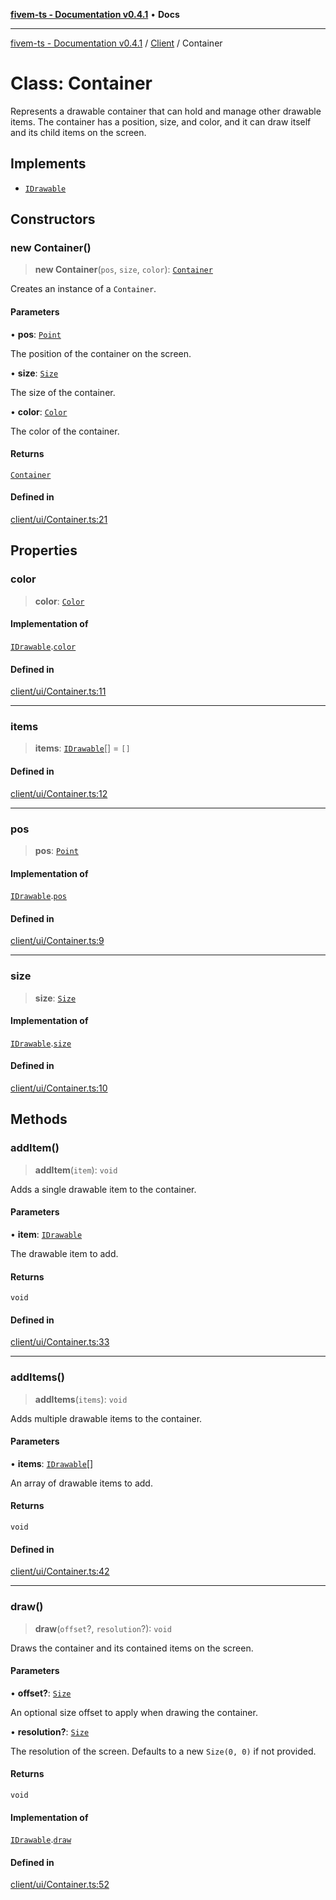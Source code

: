 [**fivem-ts - Documentation v0.4.1**](../../../README.md) • **Docs**

***

[fivem-ts - Documentation v0.4.1](../../../README.md) / [Client](../README.md) / Container

# Class: Container

Represents a drawable container that can hold and manage other drawable items.
The container has a position, size, and color, and it can draw itself and its child items on the screen.

## Implements

- [`IDrawable`](../interfaces/IDrawable.md)

## Constructors

### new Container()

> **new Container**(`pos`, `size`, `color`): [`Container`](Container.md)

Creates an instance of a `Container`.

#### Parameters

• **pos**: [`Point`](Point.md)

The position of the container on the screen.

• **size**: [`Size`](Size.md)

The size of the container.

• **color**: [`Color`](Color.md)

The color of the container.

#### Returns

[`Container`](Container.md)

#### Defined in

[client/ui/Container.ts:21](https://github.com/Purpose-Dev/fivem-ts/blob/main/src/client/ui/Container.ts#L21)

## Properties

### color

> **color**: [`Color`](Color.md)

#### Implementation of

[`IDrawable`](../interfaces/IDrawable.md).[`color`](../interfaces/IDrawable.md#color)

#### Defined in

[client/ui/Container.ts:11](https://github.com/Purpose-Dev/fivem-ts/blob/main/src/client/ui/Container.ts#L11)

***

### items

> **items**: [`IDrawable`](../interfaces/IDrawable.md)[] = `[]`

#### Defined in

[client/ui/Container.ts:12](https://github.com/Purpose-Dev/fivem-ts/blob/main/src/client/ui/Container.ts#L12)

***

### pos

> **pos**: [`Point`](Point.md)

#### Implementation of

[`IDrawable`](../interfaces/IDrawable.md).[`pos`](../interfaces/IDrawable.md#pos)

#### Defined in

[client/ui/Container.ts:9](https://github.com/Purpose-Dev/fivem-ts/blob/main/src/client/ui/Container.ts#L9)

***

### size

> **size**: [`Size`](Size.md)

#### Implementation of

[`IDrawable`](../interfaces/IDrawable.md).[`size`](../interfaces/IDrawable.md#size)

#### Defined in

[client/ui/Container.ts:10](https://github.com/Purpose-Dev/fivem-ts/blob/main/src/client/ui/Container.ts#L10)

## Methods

### addItem()

> **addItem**(`item`): `void`

Adds a single drawable item to the container.

#### Parameters

• **item**: [`IDrawable`](../interfaces/IDrawable.md)

The drawable item to add.

#### Returns

`void`

#### Defined in

[client/ui/Container.ts:33](https://github.com/Purpose-Dev/fivem-ts/blob/main/src/client/ui/Container.ts#L33)

***

### addItems()

> **addItems**(`items`): `void`

Adds multiple drawable items to the container.

#### Parameters

• **items**: [`IDrawable`](../interfaces/IDrawable.md)[]

An array of drawable items to add.

#### Returns

`void`

#### Defined in

[client/ui/Container.ts:42](https://github.com/Purpose-Dev/fivem-ts/blob/main/src/client/ui/Container.ts#L42)

***

### draw()

> **draw**(`offset`?, `resolution`?): `void`

Draws the container and its contained items on the screen.

#### Parameters

• **offset?**: [`Size`](Size.md)

An optional size offset to apply when drawing the container.

• **resolution?**: [`Size`](Size.md)

The resolution of the screen. Defaults to a new `Size(0, 0)` if not provided.

#### Returns

`void`

#### Implementation of

[`IDrawable`](../interfaces/IDrawable.md).[`draw`](../interfaces/IDrawable.md#draw)

#### Defined in

[client/ui/Container.ts:52](https://github.com/Purpose-Dev/fivem-ts/blob/main/src/client/ui/Container.ts#L52)
